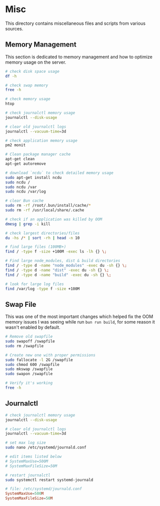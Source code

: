 # Misc

This directory contains miscellaneous files and scripts from various sources.

## Memory Management

This section is dedicated to memory management and how to optimize memory usage on the server.

```bash
# check disk space usage
df -h

# check swap memory
free -h

# check memory usage
htop

# check journalctl memory usage
journalctl --disk-usage

# clear old journalctl logs
journalctl --vacuum-time=3d

# check application memory usage
pm2 monit

# Clean package manager cache
apt-get clean
apt-get autoremove

# download `ncdu` to check detailed memory usage
sudo apt-get install ncdu
sudo ncdu /
sudo ncdu /var
sudo ncdu /var/log

# clear Bun cache
sudo rm -rf /root/.bun/install/cache/*
sudo rm -rf /usr/local/share/.cache

# check if an application was killed by OOM
dmesg | grep -i kill

# check largest directories/files
du -hs /* | sort -rh | head -n 10

# find large files (100MB+)
find / -type f -size +100M -exec ls -lh {} \;

# Find large node_modules, dist & build directories
find / -type d -name "node_modules" -exec du -sh {} \;
find / -type d -name "dist" -exec du -sh {} \;
find / -type d -name "build" -exec du -sh {} \;

# look for large log files
find /var/log -type f -size +100M
```

## Swap File

This was one of the most important changes which helped fix the OOM memory issues I was seeing while run `bun run build`, for some reason it wasn't enabled by default.

```bash
# Remove old swapfile
sudo swapoff /swapfile
sudo rm /swapfile

# Create new one with proper permissions
sudo fallocate -l 2G /swapfile
sudo chmod 600 /swapfile
sudo mkswap /swapfile
sudo swapon /swapfile

# Verify it's working
free -h
```

## Journalctl

```bash
# check journalctl memory usage
journalctl --disk-usage

# clear old journalctl logs
journalctl --vacuum-time=3d

# set max log size
sudo nano /etc/systemd/journald.conf

# edit items listed below
# SystemMaxUse=500M
# SystemMaxFileSize=50M

# restart journalctl
sudo systemctl restart systemd-journald
```

```conf
# file: /etc/systemd/journald.conf
SystemMaxUse=500M
SystemMaxFileSize=50M
```

